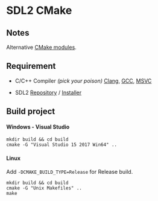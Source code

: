 # SDL2 CMake

## Notes
Alternative [CMake modules](https://gitlab.com/aminosbh/sdl2-cmake-modules).

## Requirement
-  C/C++ Compiler _(pick your poison)_ [Clang](https://releases.llvm.org/download.html), [GCC](https://gcc.gnu.org/releases.html), [MSVC](https://visualstudio.microsoft.com/vs/)

- SDL2 [Repository](https://github.com/spurious/SDL-mirror) / [Installer](https://www.libsdl.org/download-2.0.php)

## Build project

#### Windows - Visual Studio
```console
mkdir build && cd build
cmake -G "Visual Studio 15 2017 Win64" ..
```
#### Linux
Add ```-DCMAKE_BUILD_TYPE=Release``` for Release build.
```console
mkdir build && cd build
cmake -G "Unix Makefiles" ..
make
```